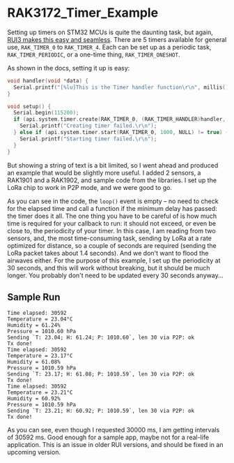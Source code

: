 # RAK3172_Timer_Example

Setting up timers on STM32 MCUs is quite the daunting task, but again, [RUI3 makes this easy and seamless](https://docs.rakwireless.com/RUI3/System/#timer). There are 5 timers available for general use, `RAK_TIMER_0` to `RAK_TIMER_4`. Each can be set up as a periodic task, `RAK_TIMER_PERIODIC`, or a one-time thing, `RAK_TIMER_ONESHOT`.

As shown in the docs, setting it up is easy:

```c
void handler(void *data) {
  Serial.printf("[%lu]This is the Timer handler function\r\n", millis());
}

void setup() {
  Serial.begin(115200);
  if (api.system.timer.create(RAK_TIMER_0, (RAK_TIMER_HANDLER)handler, RAK_TIMER_PERIODIC) != true) {
    Serial.printf("Creating timer failed.\r\n");
  } else if (api.system.timer.start(RAK_TIMER_0, 1000, NULL) != true) {
    Serial.printf("Starting timer failed.\r\n");
  }
}
```

But showing a string of text is a bit limited, so I went ahead and produced an example that would be slightly more useful. I added 2 sensors, a RAK1901 and a RAK1902, and sample code from the libraries. I set up the LoRa chip to work in P2P mode, and we were good to go.

As you can see in the code, the `loop()` event is empty – no need to check for the elapsed time and call a function if the minimum delay has passed: the timer does it all. The one thing you have to be careful of is how much time is required for your callback to run: it should not exceed, or even be close to, the periodicity of your timer. In this case, I am reading from two sensors, and, the most time-consuming task, sending by LoRa at a rate optimized for distance, so a couple of seconds are required (sending the LoRa packet takes about 1.4 seconds). And we don't want to flood the airwaves either. For the purpose of this example, I set up the periodicity at 30 seconds, and this will work without breaking, but it should be much longer. You probably don't need to be updated every 30 seconds anyway...

## Sample Run

```
Time elapsed: 30592
Temperature = 23.04°C
Humidity = 61.24%
Pressure = 1010.60 hPa
Sending `T: 23.04; H: 61.24; P: 1010.60`, len 30 via P2P: ok
Tx done!
Time elapsed: 30592
Temperature = 23.17°C
Humidity = 61.08%
Pressure = 1010.59 hPa
Sending `T: 23.17; H: 61.08; P: 1010.59`, len 30 via P2P: ok
Tx done!
Time elapsed: 30592
Temperature = 23.21°C
Humidity = 60.92%
Pressure = 1010.59 hPa
Sending `T: 23.21; H: 60.92; P: 1010.59`, len 30 via P2P: ok
Tx done!
```

As you can see, even though I requested 30000 ms, I am getting intervals of 30592 ms. Good enough for a sample app, maybe not for a real-life application. This is an issue in older RUI versions, and should be fixed in an upcoming version.
